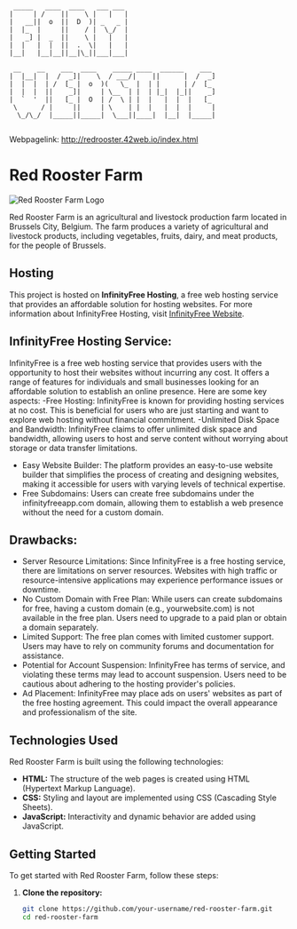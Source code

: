 ```

 _____   ____  ____   ___ ___                       
|     | /    ||    \ |   |   |                      
|   __||  o  ||  D  )| _   _ |                      
|  |_  |     ||    / |  \_/  |                      
|   _] |  _  ||    \ |   |   |                      
|  |   |  |  ||  .  \|   |   |                      
|__|   |__|__||__|\_||___|___|                      
                                                    
 __    __    ___  ____    _____ ____  ______    ___ 
|  |__|  |  /  _]|    \  / ___/|    ||      |  /  _]
|  |  |  | /  [_ |  o  )(   \_  |  | |      | /  [_ 
|  |  |  ||    _]|     | \__  | |  | |_|  |_||    _]
|  `  '  ||   [_ |  O  | /  \ | |  |   |  |  |   [_ 
 \      / |     ||     | \    | |  |   |  |  |     |
  \_/\_/  |_____||_____|  \___||____|  |__|  |_____|
                                                    
```
Webpagelink: http://redrooster.42web.io/index.html


# Red Rooster Farm

![Red Rooster Farm Logo](link_to_logo_image.png)

Red Rooster Farm is an agricultural and livestock production farm located in Brussels City, Belgium. The farm produces a variety of agricultural and livestock products, including vegetables, fruits, dairy, and meat products, for the people of Brussels.

## Hosting

This project is hosted on **InfinityFree Hosting**, a free web hosting service that provides an affordable solution for hosting websites. For more information about InfinityFree Hosting, visit [InfinityFree Website](https://infinityfree.net/).

## InfinityFree Hosting Service:

InfinityFree is a free web hosting service that provides users with the opportunity to host their websites without incurring any cost. 
It offers a range of features for individuals and small businesses looking for an affordable solution to establish an online presence. 
Here are some key aspects:
-Free Hosting: InfinityFree is known for providing hosting services at no cost. This is beneficial for users who are just starting and want to explore web hosting without financial commitment.
-Unlimited Disk Space and Bandwidth: InfinityFree claims to offer unlimited disk space and bandwidth, allowing users to host and serve content without worrying about storage or data transfer limitations.
- Easy Website Builder: The platform provides an easy-to-use website builder that simplifies the process of creating and designing websites, making it accessible for users with varying levels of technical expertise.
- Free Subdomains: Users can create free subdomains under the infinityfreeapp.com domain, allowing them to establish a web presence without the need for a custom domain.

## Drawbacks:
- Server Resource Limitations: Since InfinityFree is a free hosting service, there are limitations on server resources. Websites with high traffic or resource-intensive applications may experience performance issues or downtime.
- No Custom Domain with Free Plan: While users can create subdomains for free, having a custom domain (e.g., yourwebsite.com) is not available in the free plan. Users need to upgrade to a paid plan or obtain a domain separately.
- Limited Support: The free plan comes with limited customer support. Users may have to rely on community forums and documentation for assistance.
- Potential for Account Suspension: InfinityFree has terms of service, and violating these terms may lead to account suspension. Users need to be cautious about adhering to the hosting provider's policies.
- Ad Placement: InfinityFree may place ads on users' websites as part of the free hosting agreement. This could impact the overall appearance and professionalism of the site.

## Technologies Used

Red Rooster Farm is built using the following technologies:

- **HTML:** The structure of the web pages is created using HTML (Hypertext Markup Language).
- **CSS:** Styling and layout are implemented using CSS (Cascading Style Sheets).
- **JavaScript:** Interactivity and dynamic behavior are added using JavaScript.

## Getting Started

To get started with Red Rooster Farm, follow these steps:

1. **Clone the repository:**
   ```bash
   git clone https://github.com/your-username/red-rooster-farm.git
   cd red-rooster-farm


